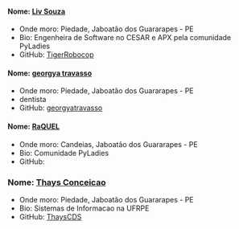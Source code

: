 #### Nome: [Liv Souza](https://github.com/TigerRobocop/)
- Onde moro: Piedade, Jaboatão dos Guararapes - PE
- Bio: Engenheira de Software no CESAR e APX pela comunidade PyLadies
- GitHub: [TigerRobocop](https://github.com/TigerRobocop/)

#### Nome: [georgya travasso](https://github.com/georgyatravasso)
- Onde moro: Piedade, Jaboatão dos Guararapes - PE
- dentista
- GitHub: [georgyatravasso](https://github.com/georgyatravasso)

#### Nome: [RaQUEL](https://github.com/raquelpaiva)
- Onde moro: Candeias, Jaboatão dos Guararapes - PE
- Bio: Comunidade PyLadies
- GitHub: [](https://github.com/raquelpaiva)

### Nome: [Thays Conceicao](https://github.com/ThaysCDS/)
- Onde moro: Piedade, Jaboatão dos Guararapes - PE
- Bio: Sistemas de Informacao na UFRPE
- GitHub: [ThaysCDS](https://github.com/ThaysCDS/)

